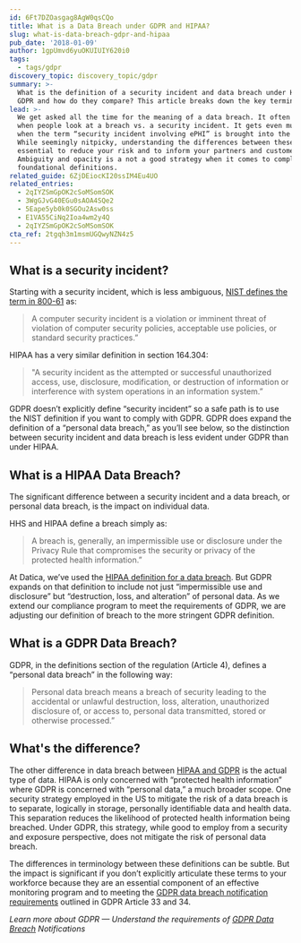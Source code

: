 ```yaml
---
id: 6Ft7DZOasgag8AgW0qsCQo
title: What is a Data Breach under GDPR and HIPAA?
slug: what-is-data-breach-gdpr-and-hipaa
pub_date: '2018-01-09'
author: 1gpUmvd6yuOKUIUIY620i0
tags:
  - tags/gdpr
discovery_topic: discovery_topic/gdpr
summary: >-
  What is the definition of a security incident and data breach under HIPAA and
  GDPR and how do they compare? This article breaks down the key terminology.
lead: >-
  We get asked all the time for the meaning of a data breach. It often comes up
  when people look at a breach vs. a security incident. It gets even muddier
  when the term “security incident involving ePHI” is brought into the mix.
  While seemingly nitpicky, understanding the differences between these terms is
  essential to reduce your risk and to inform your partners and customers.
  Ambiguity and opacity is a not a good strategy when it comes to compliance and
  foundational definitions.
related_guide: 6ZjDEiocKI20ssIM4Eu4UO
related_entries:
  - 2qIYZSmGpOK2cSoMSomSOK
  - 3WgGJvG40EGu0sAOA4SQe2
  - 5Eape5yb0k0SGOu2Asw0ss
  - E1VA55CiNq2Ioa4wm2y4Q
  - 2qIYZSmGpOK2cSoMSomSOK
cta_ref: 2tgqh3m1msmUGQwyNZN4z5
---
```


## What is a security incident?

Starting with a security incident, which is less ambiguous, [NIST defines the term in 800-61](http://nvlpubs.nist.gov/nistpubs/SpecialPublications/NIST.SP.800-61r2.pdf) as:

> A computer security incident is a violation or imminent threat of violation of computer security policies, acceptable use policies, or standard security practices.”

HIPAA has a very similar definition in section 164.304:
 
> "A security incident as the attempted or successful unauthorized access, use, disclosure, modification, or destruction of information or interference with system operations in an information system.”

GDPR doesn’t explicitly define “security incident” so a safe path is to use the NIST definition if you want to comply with GDPR. GDPR does expand the definition of a “personal data breach,” as you’ll see below, so the distinction between security incident and data breach is less evident under GDPR than under HIPAA.

## What is a HIPAA Data Breach?

The significant difference between a security incident and a data breach, or personal data breach, is the impact on individual data.

HHS and HIPAA define a breach simply as:

> A breach is, generally, an impermissible use or disclosure under the Privacy Rule that compromises the security or privacy of the protected health information.”
 
At Datica, we’ve used the [HIPAA definition for a data breach](https://datica.com/academy/hipaa-and-data-breaches/). But GDPR expands on that definition to include not just “impermissible use and disclosure” but “destruction, loss, and alteration” of personal data. As we extend our compliance program to meet the requirements of GDPR, we are adjusting our definition of breach to the more stringent GDPR definition.
 
## What is a GDPR Data Breach?

GDPR, in the definitions section of the regulation (Article 4), defines a “personal data breach” in the following way:
 
> Personal data breach means a breach of security leading to the accidental or unlawful destruction, loss, alteration, unauthorized disclosure of, or access to, personal data transmitted, stored or otherwise processed.”

## What's the difference?

The other difference in data breach between [HIPAA and GDPR](https://datica.com/blog/how-does-gdpr-compare-to-hipaa/) is the actual type of data. HIPAA is only concerned with “protected health information” where GDPR is concerned with “personal data,” a much broader scope. One security strategy employed in the US to mitigate the risk of a data breach is to separate, logically in storage, personally identifiable data and health data. This separation reduces the likelihood of protected health information being breached. Under GDPR, this strategy, while good to employ from a security and exposure perspective, does not mitigate the risk of personal data breach.

The differences in terminology between these definitions can be subtle. But the impact is significant if you don’t explicitly articulate these terms to your workforce because they are an essential component of an effective monitoring program and to meeting the [GDPR data breach notification requirements](https://datica.com/academy/gdpr-data-breach-requirements) outlined in GDPR Article 33 and 34.

*Learn more about GDPR — Understand the requirements of [GDPR Data Breach](https://datica.com/academy/gdpr-data-breach-requirements) Notifications*
  